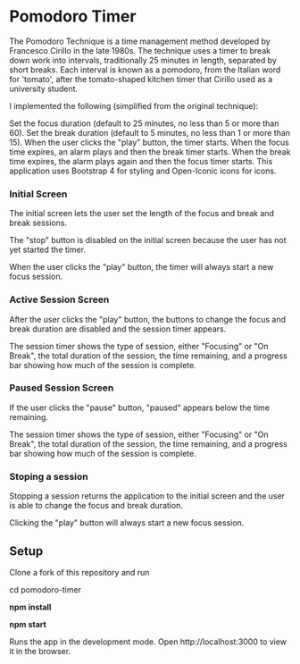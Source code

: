 # Pomodoro Timer

The Pomodoro Technique is a time management method developed by Francesco Cirillo in the late 1980s. The technique uses a timer to break down work into intervals, traditionally 25 minutes in length, separated by short breaks. Each interval is known as a pomodoro, from the Italian word for 'tomato', after the tomato-shaped kitchen timer that Cirillo used as a university student.

I implemented the following (simplified from the original technique):

Set the focus duration (default to 25 minutes, no less than 5 or more than 60).
Set the break duration (default to 5 minutes, no less than 1 or more than 15).
When the user clicks the "play" button, the timer starts.
When the focus time expires, an alarm plays and then the break timer starts.
When the break time expires, the alarm plays again and then the focus timer starts.
This application uses Bootstrap 4 for styling and Open-Iconic icons for icons.

 ### Initial Screen

The initial screen lets the user set the length of the focus and break and break sessions.

The "stop" button is disabled on the initial screen because the user has not yet started the timer.

When the user clicks the "play" button, the timer will always start a new focus session.

### Active Session Screen

After the user clicks the "play" button, the buttons to change the focus and break duration are disabled and the session timer appears.

The session timer shows the type of session, either "Focusing" or "On Break", the total duration of the session, the time remaining, and a progress bar showing how much of the session is complete.

### Paused Session Screen

If the user clicks the "pause" button, "paused" appears below the time remaining.

The session timer shows the type of session, either "Focusing" or "On Break", the total duration of the session, the time remaining, and a progress bar showing how much of the session is complete.

### Stoping a session

Stopping a session returns the application to the initial screen and the user is able to change the focus and break duration.

Clicking the "play" button will always start a new focus session.

## Setup

Clone a fork of this repository and run

cd pomodoro-timer

**npm install**

**npm start**

Runs the app in the development mode. Open http://localhost:3000 to view it in the browser.